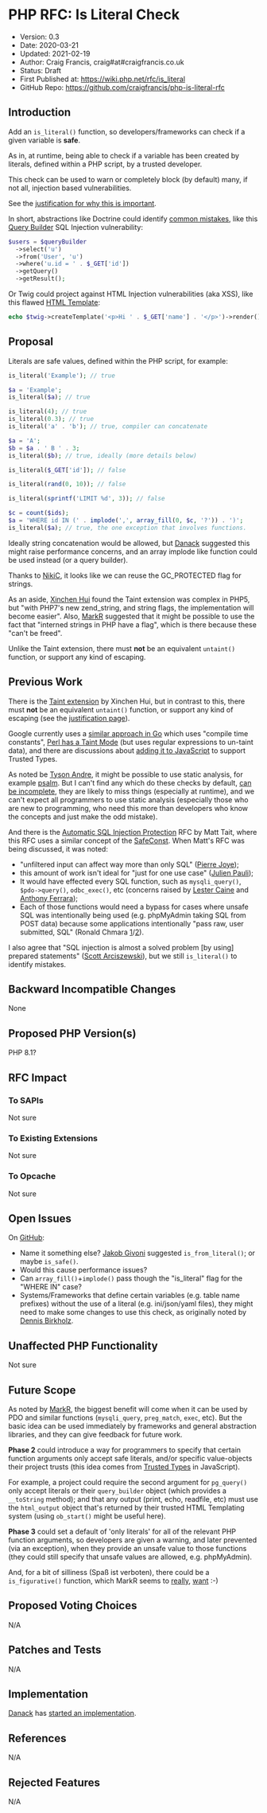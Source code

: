 # PHP RFC: Is Literal Check

* Version: 0.3
* Date: 2020-03-21
* Updated: 2021-02-19
* Author: Craig Francis, craig#at#craigfrancis.co.uk
* Status: Draft
* First Published at: https://wiki.php.net/rfc/is_literal
* GitHub Repo: https://github.com/craigfrancis/php-is-literal-rfc

## Introduction

Add an `is_literal()` function, so developers/frameworks can check if a given variable is **safe**.

As in, at runtime, being able to check if a variable has been created by literals, defined within a PHP script, by a trusted developer.

This check can be used to warn or completely block (by default) many, if not all, injection based vulnerabilities.

See the [justification for why this is important](https://github.com/craigfrancis/php-is-literal-rfc/blob/main/justification.md).

In short, abstractions like Doctrine could identify [common mistakes](https://www.doctrine-project.org/projects/doctrine-orm/en/2.7/reference/security.html), like this [Query Builder](https://www.doctrine-project.org/projects/doctrine-orm/en/2.7/reference/query-builder.html#high-level-api-methods) SQL Injection vulnerability:

```php
$users = $queryBuilder
  ->select('u')
  ->from('User', 'u')
  ->where('u.id = ' . $_GET['id'])
  ->getQuery()
  ->getResult();
```

Or Twig could project against HTML Injection vulnerabilities (aka XSS), like this flawed [HTML Template](https://twig.symfony.com/doc/2.x/recipes.html#loading-a-template-from-a-string):

```php
echo $twig->createTemplate('<p>Hi ' . $_GET['name'] . '</p>')->render();
```

## Proposal

Literals are safe values, defined within the PHP script, for example:

```php
is_literal('Example'); // true

$a = 'Example';
is_literal($a); // true

is_literal(4); // true
is_literal(0.3); // true
is_literal('a' . 'b'); // true, compiler can concatenate

$a = 'A';
$b = $a . ' B ' . 3;
is_literal($b); // true, ideally (more details below)

is_literal($_GET['id']); // false

is_literal(rand(0, 10)); // false

is_literal(sprintf('LIMIT %d', 3)); // false

$c = count($ids);
$a = 'WHERE id IN (' . implode(',', array_fill(0, $c, '?')) . ')';
is_literal($a); // true, the one exception that involves functions.
```

Ideally string concatenation would be allowed, but [Danack](https://github.com/Danack/RfcLiteralString/issues/5) suggested this might raise performance concerns, and an array implode like function could be used instead (or a query builder).

Thanks to [NikiC](https://chat.stackoverflow.com/transcript/message/51565346#51565346), it looks like we can reuse the GC_PROTECTED flag for strings.

As an aside, [Xinchen Hui](https://news-web.php.net/php.internals/87396) found the Taint extension was complex in PHP5, but "with PHP7's new zend_string, and string flags, the implementation will become easier". Also, [MarkR](https://chat.stackoverflow.com/transcript/message/48927813#48927813) suggested that it might be possible to use the fact that "interned strings in PHP have a flag", which is there because these "can't be freed".

Unlike the Taint extension, there must **not** be an equivalent `untaint()` function, or support any kind of escaping.

## Previous Work

There is the [Taint extension](https://github.com/laruence/taint) by Xinchen Hui, but in contrast to this, there must **not** be an equivalent `untaint()` function, or support any kind of escaping (see the [justification page](https://github.com/craigfrancis/php-is-literal-rfc/blob/main/justification.md)).

Google currently uses a [similar approach in Go](https://github.com/craigfrancis/php-is-literal-rfc/blob/main/justification.md#go-implementation) which uses "compile time constants", [Perl has a Taint Mode](https://github.com/craigfrancis/php-is-literal-rfc/blob/main/justification.md#perl-implementation) (but uses regular expressions to un-taint data), and there are discussions about [adding it to JavaScript](https://github.com/craigfrancis/php-is-literal-rfc/blob/main/justification.md#javascript-implementation) to support Trusted Types.

As noted be [Tyson Andre](https://news-web.php.net/php.internals/109192), it might be possible to use static analysis, for example [psalm](https://psalm.dev/). But I can't find any which do these checks by default, [can be incomplete](https://github.com/vimeo/psalm/commit/2122e4a1756dac68a83ec3f5abfbc60331630781), they are likely to miss things (especially at runtime), and we can't expect all programmers to use static analysis (especially those who are new to programming, who need this more than developers who know the concepts and just make the odd mistake).

And there is the [Automatic SQL Injection Protection](https://wiki.php.net/rfc/sql_injection_protection) RFC by Matt Tait, where this RFC uses a similar concept of the [SafeConst](https://wiki.php.net/rfc/sql_injection_protection#safeconst). When Matt's RFC was being discussed, it was noted:

* "unfiltered input can affect way more than only SQL" ([Pierre Joye](https://news-web.php.net/php.internals/87355));
* this amount of work isn't ideal for "just for one use case" ([Julien Pauli](https://news-web.php.net/php.internals/87647));
* It would have effected every SQL function, such as `mysqli_query()`, `$pdo->query()`, `odbc_exec()`, etc (concerns raised by [Lester Caine](https://news-web.php.net/php.internals/87436) and [Anthony Ferrara](https://news-web.php.net/php.internals/87650));
* Each of those functions would need a bypass for cases where unsafe SQL was intentionally being used (e.g. phpMyAdmin taking SQL from POST data) because some applications intentionally "pass raw, user submitted, SQL" (Ronald Chmara [1](https://news-web.php.net/php.internals/87406)/[2](https://news-web.php.net/php.internals/87446)).

I also agree that "SQL injection is almost a solved problem [by using] prepared statements" ([Scott Arciszewski](https://news-web.php.net/php.internals/87400)), but we still `is_literal()` to identify mistakes.

## Backward Incompatible Changes

None

## Proposed PHP Version(s)

PHP 8.1?

## RFC Impact

### To SAPIs

Not sure

### To Existing Extensions

Not sure

### To Opcache

Not sure

## Open Issues

On [GitHub](https://github.com/craigfrancis/php-is-literal-rfc/issues):

- Name it something else? [Jakob Givoni](https://news-web.php.net/php.internals/109197) suggested `is_from_literal()`; or maybe `is_safe()`.
- Would this cause performance issues?
- Can `array_fill()`+`implode()` pass though the "is_literal" flag for the "WHERE IN" case?
- Systems/Frameworks that define certain variables (e.g. table name prefixes) without the use of a literal (e.g. ini/json/yaml files), they might need to make some changes to use this check, as originally noted by [Dennis Birkholz](https://news-web.php.net/php.internals/87667).

## Unaffected PHP Functionality

Not sure

## Future Scope

As noted by [MarkR](https://chat.stackoverflow.com/transcript/message/51573226#51573226), the biggest benefit will come when it can be used by PDO and similar functions (`mysqli_query`, `preg_match`, `exec`, etc). But the basic idea can be used immediately by frameworks and general abstraction libraries, and they can give feedback for future work.

**Phase 2** could introduce a way for programmers to specify that certain function arguments only accept safe literals, and/or specific value-objects their project trusts (this idea comes from [Trusted Types](https://web.dev/trusted-types/) in JavaScript).

For example, a project could require the second argument for `pg_query()` only accept literals or their `query_builder` object (which provides a `__toString` method); and that any output (print, echo, readfile, etc) must use the `html_output` object that's returned by their trusted HTML Templating system (using `ob_start()` might be useful here).

**Phase 3** could set a default of 'only literals' for all of the relevant PHP function arguments, so developers are given a warning, and later prevented (via an exception), when they provide an unsafe value to those functions (they could still specify that unsafe values are allowed, e.g. phpMyAdmin).

And, for a bit of silliness (Spaß ist verboten), there could be a `is_figurative()` function, which MarkR seems to [really](https://chat.stackoverflow.com/transcript/message/48927770#48927770), [want](https://chat.stackoverflow.com/transcript/message/51573091#51573091) :-)

## Proposed Voting Choices

N/A

## Patches and Tests

N/A

## Implementation

[Danack](https://github.com/Danack/) has [started an implementation](https://github.com/php/php-src/compare/master...Danack:is_literal_attempt_two).

## References

N/A

## Rejected Features

N/A
